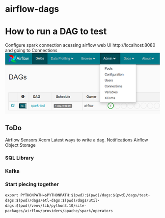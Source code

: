# airflow-dags





# How to run a DAG to test
Configure spark connection acessing airflow web UI http://localhost:8080 and going to Connections
![airflow_ui_connection.png](resources/airflow_ui_connection.png)

## ToDo

Airflow Sensors
Xcom
Latest ways to write a dag.
Notifications
Airflow Object Storage

### SQL Library
### Kafka
### Start piecing together


`
export PYTHONPATH=$PYTHONPATH:$(pwd):$(pwd)/dags:$(pwd)/dags/test-dags:$(pwd)/dags/etl-dags:$(pwd)/dags/util-dags:$(pwd)/venv/lib/python3.10/site-packages/airflow/providers/apache/spark/operators
`